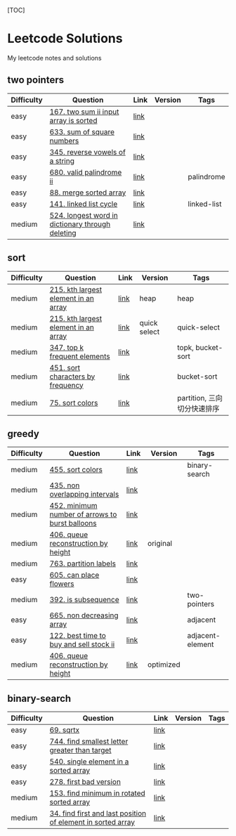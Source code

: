 [TOC] 

# Leetcode Solutions
My leetcode notes and solutions

## two pointers

| Difficulty | Question | Link | Version | Tags |
| ------ | ------ | ------ | ------ | ------ |
| easy | [167. two sum ii input array is sorted](./solutions/167.py) | [link](https://leetcode.com/problems/two-sum-ii-input-array-is-sorted/description/) |  |  |
| easy | [633. sum of square numbers](./solutions/633.py) | [link](https://leetcode.com/problems/sum-of-square-numbers/description/) |  |  |
| easy | [345. reverse vowels of a string](./solutions/345.py) | [link](https://leetcode.com/problems/reverse-vowels-of-a-string/description/) |  |  |
| easy | [680. valid palindrome ii](./solutions/680.py) | [link](https://leetcode.com/problems/valid-palindrome-ii/description/) |  | palindrome |
| easy | [88. merge sorted array](./solutions/88.py) | [link](https://leetcode.com/problems/merge-sorted-array/description/) |  |  |
| easy | [141. linked list cycle](./solutions/141.py) | [link](https://leetcode.com/problems/linked-list-cycle/description/) |  | linked-list |
| medium | [524. longest word in dictionary through deleting](./solutions/524.py) | [link](https://leetcode.com/problems/longest-word-in-dictionary-through-deleting/description/) |  |  |
## sort

| Difficulty | Question | Link | Version | Tags |
| ------ | ------ | ------ | ------ | ------ |
| medium | [215. kth largest element in an array](./solutions/215.py) | [link](https://leetcode.com/problems/kth-largest-element-in-an-array/description/) | heap | heap |
| medium | [215. kth largest element in an array](./solutions/215.py) | [link](https://leetcode.com/problems/kth-largest-element-in-an-array/description/) | quick select | quick-select |
| medium | [347. top k frequent elements](./solutions/347.py) | [link](https://leetcode.com/problems/top-k-frequent-elements/description/) |  | topk, bucket-sort |
| medium | [451. sort characters by frequency](./solutions/451.py) | [link](https://leetcode.com/problems/sort-characters-by-frequency/description/) |  | bucket-sort |
| medium | [75. sort colors](./solutions/75.py) | [link](https://leetcode.com/problems/sort-colors/description/) |  | partition, 三向切分快速排序 |
## greedy

| Difficulty | Question | Link | Version | Tags |
| ------ | ------ | ------ | ------ | ------ |
| medium | [455. sort colors](./solutions/455.py) | [link](https://leetcode.com/problems/sort-colors/description/) |  | binary-search |
| medium | [435. non overlapping intervals](./solutions/435.py) | [link](https://leetcode.com/problems/non-overlapping-intervals/description/) |  |  |
| medium | [452. minimum number of arrows to burst balloons](./solutions/452.py) | [link](https://leetcode.com/problems/minimum-number-of-arrows-to-burst-balloons/description/) |  |  |
| medium | [406. queue reconstruction by height](./solutions/406.py) | [link](https://leetcode.com/problems/queue-reconstruction-by-height/description/) | original |  |
| medium | [763. partition labels](./solutions/763.py) | [link](https://leetcode.com/problems/partition-labels/description/) |  |  |
| easy | [605. can place flowers](./solutions/605.py) | [link](https://leetcode.com/problems/can-place-flowers/description/) |  |  |
| medium | [392. is subsequence](./solutions/392.py) | [link](https://leetcode.com/problems/is-subsequence/description/) |  | two-pointers |
| easy | [665. non decreasing array](./solutions/665.py) | [link](https://leetcode.com/problems/non-decreasing-array/description/) |  | adjacent |
| easy | [122. best time to buy and sell stock ii](./solutions/122.py) | [link](https://leetcode.com/problems/best-time-to-buy-and-sell-stock-ii/description/) |  | adjacent-element |
| medium | [406. queue reconstruction by height](./solutions/406.py) | [link](https://leetcode.com/problems/queue-reconstruction-by-height/description/) | optimized |  |
## binary-search

| Difficulty | Question | Link | Version | Tags |
| ------ | ------ | ------ | ------ | ------ |
| easy | [69. sqrtx](./solutions/69.py) | [link](https://leetcode.com/problems/sqrtx/description/) |  |  |
| easy | [744. find smallest letter greater than target](./solutions/744.py) | [link](https://leetcode.com/problems/find-smallest-letter-greater-than-target/description/) |  |  |
| easy | [540. single element in a sorted array](./solutions/540.py) | [link](https://leetcode.com/problems/single-element-in-a-sorted-array/description/) |  |  |
| easy | [278. first bad version](./solutions/278.py) | [link](https://leetcode.com/problems/first-bad-version/description/) |  |  |
| medium | [153. find minimum in rotated sorted array](./solutions/153.py) | [link](https://leetcode.com/problems/find-minimum-in-rotated-sorted-array/description/) |  |  |
| medium | [34. find first and last position of element in sorted array](./solutions/34.py) | [link](https://leetcode.com/problems/find-first-and-last-position-of-element-in-sorted-array/description/) |  |  |
